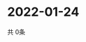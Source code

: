 # 2022-01-24
  共 0条

  <!-- BEGIN -->
  <!-- 最后更新时间Mon Jan 24 2022 21:02:14 GMT+0000 (Coordinated Universal Time) -->
  
  <!-- END -->
  
  